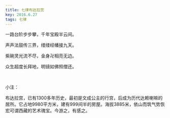 ```yaml
---
title: 七律布达拉宫
key: 2016.6.27
tags: 七律
---
```


一路台阶步步攀，千年宝殿半云间。

声声法鼓传三界，缕缕经幡接九天。

紫碗灵光流不尽，金身卍相亮无边。

众生超度长拜地，明镜如佛照僧还。

</br>

小注：

布达拉宫，已有1300多年历史，最初是文成公主的行宫，后成为历代达赖喇嘛的居所。它占地9980平方米，建有999间半的房屋。海拔3885米，依山而筑气势恢宏可谓西藏的艺术瑰宝。今游之，有感之。

</br>

